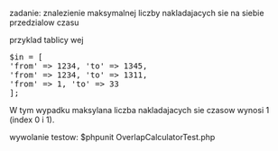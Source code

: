zadanie:
znalezienie maksymalnej liczby nakladajacych sie na siebie przedzialow czasu

przyklad  tablicy wej
<pre>
$in = [
'from' => 1234, 'to' => 1345,
'from' => 1234, 'to' => 1311,
'from' => 1, 'to' => 33
];
</pre>

W tym wypadku maksylana liczba nakladajacych sie czasow wynosi 1 (index 0 i 1).


wywolanie testow:
$phpunit OverlapCalculatorTest.php
